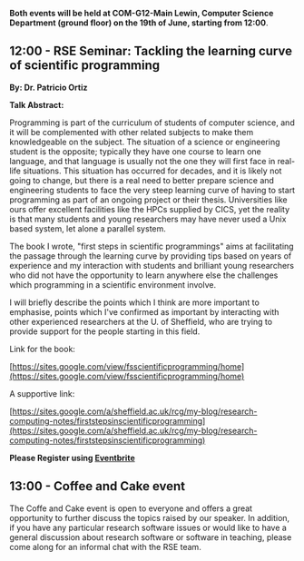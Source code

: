 <!--
.. title: RSE Computing Seminar and Coffee & Cake event 19th June 2018 at 12:00
.. author: Twin Karmakharm
.. slug: 2018-06-19-rse-computing-seminar-coffe-cake
.. date: 2018-05-31 13:00:00 UTC+01:00
.. tags: seminar event
.. category: seminar
.. link:
.. description:
.. type: text
-->

**Both events will be held at COM-G12-Main Lewin, Computer Science Department (ground floor) on the 19th of June, starting from 12:00**.

## 12:00 - RSE Seminar: Tackling the learning curve of scientific programming

**By: Dr. Patricio Ortiz**

**Talk Abstract:**

Programming is part of the curriculum of students of computer science, and it will be complemented with other related subjects to make them knowledgeable on the subject. The situation of a science or engineering student is the opposite; typically they have one course to learn one language, and that language is usually not the one they will first face in real-life situations. This situation has occurred for decades, and it is likely not going to change, but there is a real need to better prepare science and engineering students to face the very steep learning curve of having to start programming as part of an ongoing project or their thesis.
Universities like ours offer excellent facilities like the HPCs supplied by CICS, yet the reality is that many students and young researchers may have never used a Unix based system, let alone a parallel system.

The book I wrote, "first steps in scientific programmings" aims at facilitating the passage through the learning curve by providing tips based on years of experience and my interaction with students and brilliant young researchers who did not have the opportunity to learn anywhere else the challenges which programming in a scientific environment involve.

I will briefly describe the points which I think are more important to emphasise, points which I've confirmed as important by interacting with other experienced researchers at the U. of Sheffield, who are trying to provide support for the people starting in this field.


Link for the book:

[https://sites.google.com/view/fsscientificprogramming/home](https://sites.google.com/view/fsscientificprogramming/home)

A supportive link:

[https://sites.google.com/a/sheffield.ac.uk/rcg/my-blog/research-computing-notes/firststepsinscientificprogramming](https://sites.google.com/a/sheffield.ac.uk/rcg/my-blog/research-computing-notes/firststepsinscientificprogramming)


**Please Register using [Eventbrite](https://www.eventbrite.co.uk/e/tackling-the-learning-curve-of-scientific-programming-tickets-46366639868)**


## 13:00 - Coffee and Cake event

The Coffe and Cake event is open to everyone and offers a great opportunity to further discuss the topics raised by our speaker. In addition, if you have any particular research software issues or would like to have a general discussion about research software or software in teaching, please come along for an informal chat with the RSE team.

